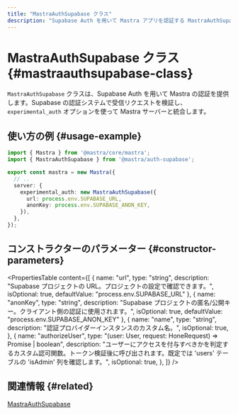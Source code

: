 ```yaml
---
title: "MastraAuthSupabase クラス"
description: "Supabase Auth を用いて Mastra アプリを認証する MastraAuthSupabase クラスの API リファレンス。"
---
```


# MastraAuthSupabase クラス \{#mastraauthsupabase-class\}

`MastraAuthSupabase` クラスは、Supabase Auth を用いて Mastra の認証を提供します。Supabase の認証システムで受信リクエストを検証し、`experimental_auth` オプションを使って Mastra サーバーと統合します。

## 使い方の例 \{#usage-example\}

```typescript filename="src/mastra/index.ts" showLineNumbers copy
import { Mastra } from '@mastra/core/mastra';
import { MastraAuthSupabase } from '@mastra/auth-supabase';

export const mastra = new Mastra({
  // ..
  server: {
    experimental_auth: new MastraAuthSupabase({
      url: process.env.SUPABASE_URL,
      anonKey: process.env.SUPABASE_ANON_KEY,
    }),
  },
});
```

## コンストラクターのパラメーター \{#constructor-parameters\}

<PropertiesTable
  content={[
{
name: "url",
type: "string",
description: "Supabase プロジェクトの URL。プロジェクトの設定で確認できます。",
isOptional: true,
defaultValue: "process.env.SUPABASE_URL"
},
{
name: "anonKey",
type: "string",
description: "Supabase プロジェクトの匿名/公開キー。クライアント側の認証に使用されます。",
isOptional: true,
defaultValue: "process.env.SUPABASE_ANON_KEY"
},
{
name: "name",
type: "string",
description: "認証プロバイダーインスタンスのカスタム名。",
isOptional: true,
},
{
name: "authorizeUser",
type: "(user: User, request: HoneRequest) => Promise<boolean> | boolean",
description: "ユーザーにアクセスを付与すべきかを判定するカスタム認可関数。トークン検証後に呼び出されます。既定では 'users' テーブルの 'isAdmin' 列を確認します。",
isOptional: true,
},
]}
/>

## 関連情報 \{#related\}

[MastraAuthSupabase](/docs/auth/supabase)